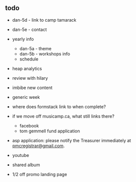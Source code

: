 ## todo
- dan-5d - link to camp tamarack
- dan-5e - contact
- yearly info
    - dan-5a - theme
    - dan-5b - workshops info
    - schedule
- heap analytics

- review with hilary

- imbibe new content
- generic week

- where does formstack link to when complete?
- if we move off musicamp.ca, what still links there?
    - facebook
    - tom gemmell fund application
- asp application: please notify the Treasurer immediately at pmcregistrar@gmail.com.

- youtube
- shared album
- 1/2 off promo landing page
